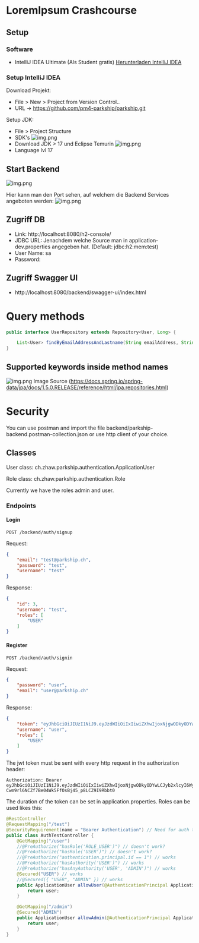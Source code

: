 # LoremIpsum Crashcourse


## Setup

### Software
- IntelliJ IDEA Ultimate (Als Student gratis) [Herunterladen IntelliJ IDEA](https://www.jetbrains.com/de-de/idea/download/#section=windows)

### Setup IntelliJ IDEA
Download Projekt:
- File > New > Project from Version Control..
- URL -> https://github.com/pm4-parkship/parkship.git

Setup JDK:
- File > Project Structure
- SDK's
![img.png](readme/setupSdk.jpeg)
- Download JDK > 17 und Eclipse Temurin
![img.png](readme/project_setup.jpeg)
- Language lvl 17
## Start Backend
![img.png](readme/startBackend.png)

Hier kann man den Port sehen, auf welchem die Backend Services angeboten werden:
![img.png](readme/tomcatPort.png)

## Zugriff DB
- Link: http://localhost:8080/h2-console/
- JDBC URL: Jenachdem welche Source man in application-dev.properties angegeben hat. (Default: jdbc:h2:mem:test)
- User Name: sa
- Password: 


## Zugriff Swagger UI
- http://localhost:8080/backend/swagger-ui/index.html




# Query methods

```java
public interface UserRepository extends Repository<User, Long> {

    List<User> findByEmailAddressAndLastname(String emailAddress, String lastname);
}
```

## Supported keywords inside method names
![img.png](readme/img.png) 
Image Source (https://docs.spring.io/spring-data/jpa/docs/1.5.0.RELEASE/reference/html/jpa.repositories.html)

# Security
You can use postman and import the file backend/parkship-backend.postman-collection.json or use http client of your choice.
## Classes
User class: ch.zhaw.parkship.authentication.ApplicationUser

Role class: ch.zhaw.parkship.authentication.Role

Currently we have the roles admin and user.


### Endpoints

#### Login
```http request
POST /backend/auth/signup
```
Request:
```json
{
    "email": "test@parkship.ch",
    "password": "test",
    "username": "test"
}
```

Response:
```json
{
    "id": 3,
    "username": "test",
    "roles": [
        "USER"
    ]
}
```
#### Register
```http request
POST /backend/auth/signin
```
Request:
```json
{
    "password": "user",
    "email": "user@parkship.ch"
}
```

Response:
```json
{
    "token": "eyJhbGciOiJIUzI1NiJ9.eyJzdWIiOiIxIiwiZXhwIjoxNjgwODkyODYwLCJyb2xlcyI6WyJVU0VSIl0sInVzZXJuYW1lIjoidXNlciJ9.s-Cwm9rl6NCZf7Be04Wk5FfOsBj45_p8LCZ9I9Rbbt0",
    "username": "user",
    "roles": [
        "USER"
    ]
}
```

The jwt token must be sent with every http request in the authorization header:
```http
Authorization: Bearer eyJhbGciOiJIUzI1NiJ9.eyJzdWIiOiIxIiwiZXhwIjoxNjgwODkyODYwLCJyb2xlcyI6WyJVU0VSIl0sInVzZXJuYW1lIjoidXNlciJ9.s-Cwm9rl6NCZf7Be04Wk5FfOsBj45_p8LCZ9I9Rbbt0
```

The duration of the token can be set in application.properties. Roles can be used likes this:

```java
@RestController
@RequestMapping("/test")
@SecurityRequirement(name = "Bearer Authentication") // Need for auth to work in swagger
public class AuthTestController {
    @GetMapping("/user")
    //@PreAuthorize("hasRole('ROLE_USER')") // doesn't work?
    //@PreAuthorize("hasRole('USER')") // doesn't work?
    //@PreAuthorize("authentication.principal.id == 1") // works
    //@PreAuthorize("hasAuthority('USER')") // works
    //@PreAuthorize("hasAnyAuthority('USER', 'ADMIN')") // works
    @Secured("USER") // works
    //@Secured({ "USER", "ADMIN" }) // works
    public ApplicationUser allowUser(@AuthenticationPrincipal ApplicationUser user) {
        return user;
    }

    @GetMapping("/admin")
    @Secured("ADMIN")
    public ApplicationUser allowAdmin(@AuthenticationPrincipal ApplicationUser user) {
        return user;
    }
}

```